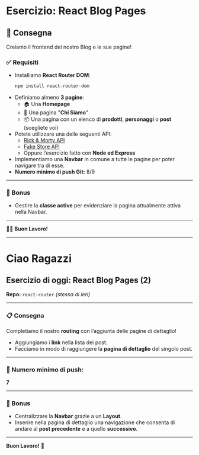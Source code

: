 
# Esercizio: React Blog Pages

## 📅 Consegna

Creiamo il frontend del nostro Blog e le sue pagine!

### ✅ Requisiti

- Installiamo **React Router DOM**:  
  ```bash
  npm install react-router-dom
  ```
- Definiamo almeno **3 pagine**:
  - 🏠 Una **Homepage**
  - 👥 Una pagina "**Chi Siamo**"
  - 📦 Una pagina con un elenco di **prodotti**, **personaggi** o **post** (scegliete voi)
- Potete utilizzare una delle seguenti API:
  - [Rick & Morty API](https://rickandmortyapi.com/)
  - [Fake Store API](https://fakestoreapi.com/)
  - Oppure l’esercizio fatto con **Node ed Express**
- Implementiamo una **Navbar** in comune a tutte le pagine per poter navigare tra di esse.
- **Numero minimo di push Git:** 8/9

---

### 🎁 Bonus

- Gestire la **classe active** per evidenziare la pagina attualmente attiva nella Navbar.

---

👨‍💻 **Buon Lavoro!**

---

# Ciao Ragazzi

## Esercizio di oggi: **React Blog Pages (2)**

**Repo:** `react-router` *(stessa di ieri)*

---

### 📋 Consegna

Completiamo il nostro **routing** con l’aggiunta delle pagine di dettaglio!

- Aggiungiamo i **link** nella lista dei post.
- Facciamo in modo di raggiungere la **pagina di dettaglio** del singolo post.

---

### 📌 Numero minimo di push:

**7**

---

### 🎁 Bonus

- Centralizzare la **Navbar** grazie a un **Layout**.
- Inserire nella pagina di dettaglio una navigazione che consenta di andare al **post precedente** e a quello **successivo**.

---

**Buon Lavoro!** 🎉

